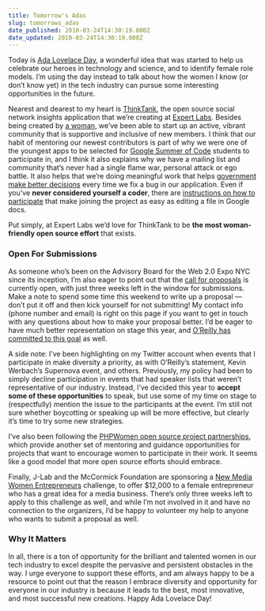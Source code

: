 ```yaml
---
title: Tomorrow's Adas
slug: tomorrows_adas
date_published: 2010-03-24T14:30:19.000Z
date_updated: 2010-03-24T14:30:19.000Z
---
```


Today is [Ada Lovelace Day](http://findingada.com/), a wonderful idea that was started to help us celebrate our heroes in technology and science, and to identify female role models. I’m using the day instead to talk about how the women I know (or don’t know yet) in the tech industry can pursue some interesting opportunities in the future.

Nearest and dearest to my heart is [ThinkTank](http://expertlabs.org/thinktank.html), the open source social network insights application that we’re creating at [Expert Labs](http://expertlabs.org/). Besides being created by [a woman](http://ginatrapani.org/), we’ve been able to start up an active, vibrant community that is supportive and inclusive of new members. I think that our habit of mentoring our newest contributors is part of why we were one of the youngest apps to be selected for [Google Summer of Code](http://wiki.github.com/ginatrapani/thinktank/google-summer-of-code-ideas-page) students to participate in, and I think it also explains why we have a mailing list and community that’s never had a single flame war, personal attack or ego battle. It also helps that we’re doing meaningful work that helps [government make better decisions](http://expertlabs.org/2010/02/in-support-of-grand-challenges.html) every time we fix a bug in our application. Even if you’ve **never considered yourself a coder**, there are [instructions on how to participate](http://wiki.github.com/ginatrapani/thinktank/) that make joining the project as easy as editing a file in Google docs.

Put simply, at Expert Labs we’d love for ThinkTank to be **the most woman-friendly open source effort** that exists.

### Open For Submissions

As someone who’s been on the Advisory Board for the Web 2.0 Expo NYC since its inception, I’m also eager to point out that the [call for proposals](http://www.web2expo.com/webexny2010/public/cfp/103) is currently open, with just three weeks left in the window for submissions. Make a note to spend some time this weekend to write up a proposal — don’t put it off and then kick yourself for not submitting! My contact info (phone number and email) is right on this page if you want to get in touch with any questions about how to make your proposal better. I’d be eager to have much better representation on stage this year, and [O’Reilly has committed to this goal](http://www.web2expo.com/webexny2010/public/content/about#diversity) as well.

A side note: I’ve been highlighting on my Twitter account when events that I participate in make diversity a priority, as with O’Reilly’s statement, Kevin Werbach’s Supernova event, and others. Previously, my policy had been to simply decline participation in events that had speaker lists that weren’t representative of our industry. Instead, I’ve decided this year to **accept some of these opportunities** to speak, but use some of my time on stage to (respectfully) mention the issue to the participants at the event. I’m still not sure whether boycotting or speaking up will be more effective, but clearly it’s time to try some new strategies.

I’ve also been following the [PHPWomen open source project partnerships](http://www.phpwomen.org/wordpress/partnerships-with-os-projects), which provide another set of mentoring and guidance opportunities for projects that want to encourage women to participate in their work. It seems like a good model that more open source efforts should embrace.

Finally, J-Lab and the McCormick Foundation are sponsoring a [New Media Women Entrepreneurs](http://www.newmediawomen.org/site/proposal_guidelines/) challenge, to offer $12,000 to a female entrepreneur who has a great idea for a media business. There’s only three weeks left to apply to this challenge as well, and while I’m not involved in it and have no connection to the organizers, I’d be happy to volunteer my help to anyone who wants to submit a proposal as well.

### Why It Matters

In all, there is a ton of opportunity for the brilliant and talented women in our tech industry to excel despite the pervasive and persistent obstacles in the way. I urge everyone to support these efforts, and am always happy to be a resource to point out that the reason I embrace diversity and opportunity for everyone in our industry is because it leads to the best, most innovative, and most successful new creations. Happy Ada Lovelace Day!
